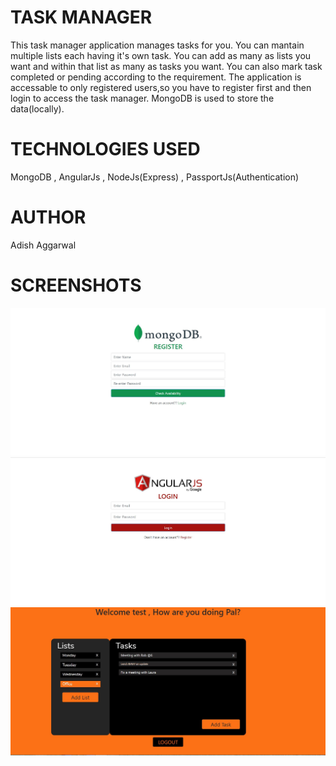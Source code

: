 
# TASK MANAGER
This task manager application manages tasks for you. You can mantain multiple lists each having it's own task.
You can add as many as lists you want and within that list as many as tasks you want.
You can also mark task completed or pending according to the requirement.
The application is accessable to only registered users,so you have to register first and then login to access the task manager.
MongoDB is used to store the data(locally).


# TECHNOLOGIES USED
MongoDB , AngularJs , NodeJs(Express) , PassportJs(Authentication)

# AUTHOR
Adish Aggarwal

# SCREENSHOTS

![](images/1.JPG)
![](images/2.JPG)
![](images/4.JPG)



